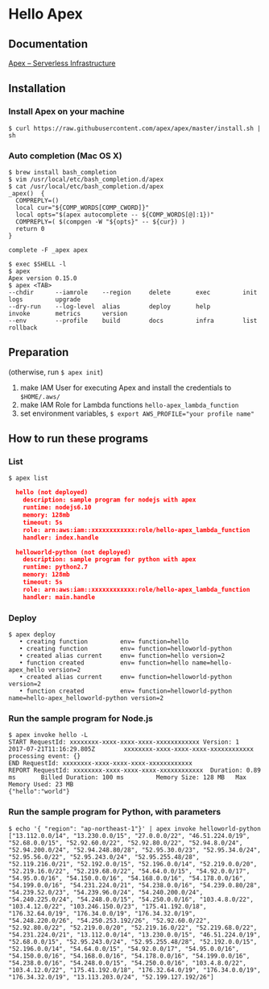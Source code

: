 Hello Apex
============================================================

Documentation
------------------------------------------------------------

[Apex – Serverless Infrastructure](http://apex.run/)


Installation
------------------------------------------------------------

### Install Apex on your machine

```
$ curl https://raw.githubusercontent.com/apex/apex/master/install.sh | sh
```

### Auto completion (Mac OS X)

```
$ brew install bash_completion
$ vim /usr/local/etc/bash_completion.d/apex
$ cat /usr/local/etc/bash_completion.d/apex
_apex()  {
  COMPREPLY=()
  local cur="${COMP_WORDS[COMP_CWORD]}"
  local opts="$(apex autocomplete -- ${COMP_WORDS[@]:1})"
  COMPREPLY=( $(compgen -W "${opts}" -- ${cur}) )
  return 0
}

complete -F _apex apex

$ exec $SHELL -l
$ apex
Apex version 0.15.0
$ apex <TAB>
--chdir      --iamrole    --region     delete       exec         init         logs         upgrade
--dry-run    --log-level  alias        deploy       help         invoke       metrics      version
--env        --profile    build        docs         infra        list         rollback
```

Preparation
------------------------------------------------------------

(otherwise, run `$ apex init`)

1. make IAM User for executing Apex and install the credentials to `$HOME/.aws/`
1. make IAM Role for Lambda functions `hello-apex_lambda_function`
1. set environment variables, `$ export AWS_PROFILE="your profile name"`

How to run these programs
------------------------------------------------------------

### List

```
$ apex list
```

```json
  hello (not deployed)
    description: sample program for nodejs with apex
    runtime: nodejs6.10
    memory: 128mb
    timeout: 5s
    role: arn:aws:iam::xxxxxxxxxxxx:role/hello-apex_lambda_function
    handler: index.handle

  helloworld-python (not deployed)
    description: sample program for python with apex
    runtime: python2.7
    memory: 128mb
    timeout: 5s
    role: arn:aws:iam::xxxxxxxxxxxx:role/hello-apex_lambda_function
    handler: main.handle
```

### Deploy

```
$ apex deploy
   • creating function         env= function=hello
   • creating function         env= function=helloworld-python
   • created alias current     env= function=hello version=2
   • function created          env= function=hello name=hello-apex_hello version=2
   • created alias current     env= function=helloworld-python version=2
   • function created          env= function=helloworld-python name=hello-apex_helloworld-python version=2
```

### Run the sample program for Node.js

```
$ apex invoke hello -L
START RequestId: xxxxxxxx-xxxx-xxxx-xxxx-xxxxxxxxxxxx Version: 1
2017-07-21T11:16:29.805Z        xxxxxxxx-xxxx-xxxx-xxxx-xxxxxxxxxxxx    processing event: {}
END RequestId: xxxxxxxx-xxxx-xxxx-xxxx-xxxxxxxxxxxx
REPORT RequestId: xxxxxxxx-xxxx-xxxx-xxxx-xxxxxxxxxxxx  Duration: 0.89 ms       Billed Duration: 100 ms         Memory Size: 128 MB   Max Memory Used: 23 MB
{"hello":"world"}

```

### Run the sample program for Python, with parameters

```
$ echo '{ "region": "ap-northeast-1"}' | apex invoke helloworld-python
["13.112.0.0/14", "13.230.0.0/15", "27.0.0.0/22", "46.51.224.0/19", "52.68.0.0/15", "52.92.60.0/22", "52.92.80.0/22", "52.94.8.0/24", "52.94.200.0/24", "52.94.248.80/28", "52.95.30.0/23", "52.95.34.0/24", "52.95.56.0/22", "52.95.243.0/24", "52.95.255.48/28", "52.119.216.0/21", "52.192.0.0/15", "52.196.0.0/14", "52.219.0.0/20", "52.219.16.0/22", "52.219.68.0/22", "54.64.0.0/15", "54.92.0.0/17", "54.95.0.0/16", "54.150.0.0/16", "54.168.0.0/16", "54.178.0.0/16", "54.199.0.0/16", "54.231.224.0/21", "54.238.0.0/16", "54.239.0.80/28", "54.239.52.0/23", "54.239.96.0/24", "54.240.200.0/24", "54.240.225.0/24", "54.248.0.0/15", "54.250.0.0/16", "103.4.8.0/22", "103.4.12.0/22", "103.246.150.0/23", "175.41.192.0/18", "176.32.64.0/19", "176.34.0.0/19", "176.34.32.0/19", "54.248.220.0/26", "54.250.253.192/26", "52.92.60.0/22", "52.92.80.0/22", "52.219.0.0/20", "52.219.16.0/22", "52.219.68.0/22", "54.231.224.0/21", "13.112.0.0/14", "13.230.0.0/15", "46.51.224.0/19", "52.68.0.0/15", "52.95.243.0/24", "52.95.255.48/28", "52.192.0.0/15", "52.196.0.0/14", "54.64.0.0/15", "54.92.0.0/17", "54.95.0.0/16", "54.150.0.0/16", "54.168.0.0/16", "54.178.0.0/16", "54.199.0.0/16", "54.238.0.0/16", "54.248.0.0/15", "54.250.0.0/16", "103.4.8.0/22", "103.4.12.0/22", "175.41.192.0/18", "176.32.64.0/19", "176.34.0.0/19", "176.34.32.0/19", "13.113.203.0/24", "52.199.127.192/26"]
```
